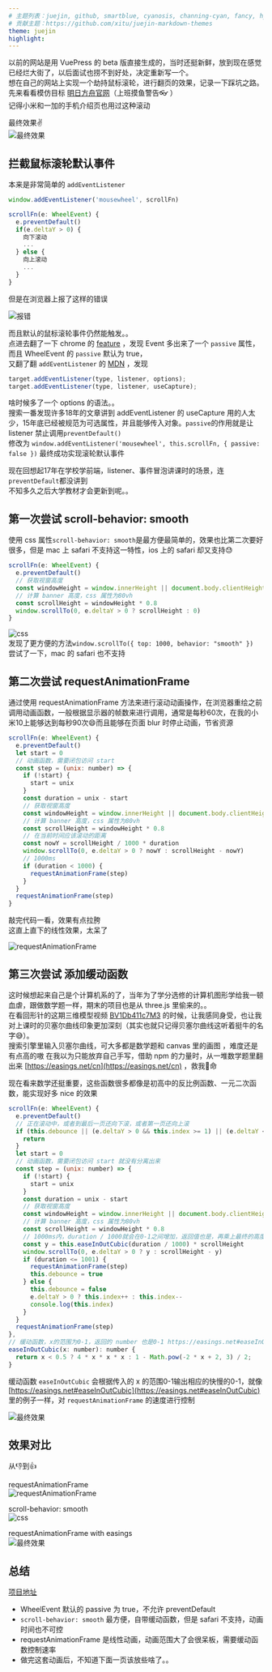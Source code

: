 ```yaml
---
# 主题列表：juejin, github, smartblue, cyanosis, channing-cyan, fancy, hydrogen, condensed-night-purple, greenwillow, v-green, vue-pro, healer-readable, mk-cute, jzman, geek-black, awesome-green, qklhk-chocolate
# 贡献主题：https://github.com/xitu/juejin-markdown-themes
theme: juejin
highlight:
---
```

以前的网站是用 VuePress 的 beta 版直接生成的，当时还挺新鲜，放到现在感觉已经烂大街了，以后面试也捞不到好处，决定重新写一个。  
想在自己的网站上实现一个劫持鼠标滚轮，进行翻页的效果，记录一下踩坑之路。  
先来看看模仿目标 [明日方舟官网](https://ak.hypergryph.com/index)（上班摸鱼警告👓 ）  
记得小米和一加的手机介绍页也用过这种滚动

最终效果✌️  
![最终效果](https://p1-juejin.byteimg.com/tos-cn-i-k3u1fbpfcp/d3ccc97a99a8433785d368ef859351b4~tplv-k3u1fbpfcp-watermark.image)

## 拦截鼠标滚轮默认事件

本来是非常简单的 `addEventListener`
```js
window.addEventListener('mousewheel', scrollFn)

scrollFn(e: WheelEvent) {
  e.preventDefault()
  if(e.deltaY > 0) {
    向下滚动
    ...
  } else {
    向上滚动
    ...
  }
}
```
但是在浏览器上报了这样的错误

![报错](https://p9-juejin.byteimg.com/tos-cn-i-k3u1fbpfcp/8b90593a781e4af5b7cd91a7cf683f6e~tplv-k3u1fbpfcp-watermark.image)

而且默认的鼠标滚轮事件仍然能触发。。  
点进去翻了一下 chrome 的 [feature](https://www.chromestatus.com/feature/6662647093133312) ，发现 Event 多出来了一个 `passive` 属性，而且 WheelEvent 的 `passive` 默认为 true，  
又翻了翻 `addEventListener` 的 [MDN](https://developer.mozilla.org/zh-cn/docs/web/api/eventtarget/addeventlistener) ，发现
```js
target.addEventListener(type, listener, options);
target.addEventListener(type, listener, useCapture);
```
啥时候多了一个 options 的语法。。  
搜索一番发现许多18年的文章讲到 addEventListener 的 useCapture 用的人太少，15年底已经被规范为可选属性，并且能够传入对象。`passive`的作用就是让 listener 禁止调用`preventDefault()`  
修改为 `window.addEventListener('mousewheel', this.scrollFn, { passive: false })` 最终成功实现滚轮默认事件

现在回想起17年在学校学前端，listener、事件冒泡讲课时的场景，连`preventDefault`都没讲到  
不知多久之后大学教材才会更新到呢。。


## 第一次尝试 scroll-behavior: smooth

使用 css 属性`scroll-behavior: smooth`是最方便最简单的，效果也比第二次要好很多，但是 mac 上 safari 不支持这一特性，ios 上的 safari 却又支持😓

```js
scrollFn(e: WheelEvent) {
  e.preventDefault()
  // 获取视窗高度
  const windowHeight = window.innerHeight || document.body.clientHeight
  // 计算 banner 高度，css 属性为80vh
  const scrollHeight = windowHeight * 0.8
  window.scrollTo(0, e.deltaY > 0 ? scrollHeight : 0)
}
```
![css](https://p1-juejin.byteimg.com/tos-cn-i-k3u1fbpfcp/66e8c9145788423d9902b8f026841533~tplv-k3u1fbpfcp-watermark.image)  
发现了更方便的方法`window.scrollTo({ top: 1000, behavior: "smooth" })`  
尝试了一下，mac 的 safari 也不支持

## 第二次尝试 requestAnimationFrame

通过使用 requestAnimationFrame 方法来进行滚动动画操作，在浏览器重绘之前调用动画函数，一般根据显示器的帧数来进行调用，通常是每秒60次，在我的小米10上能够达到每秒90次😄而且能够在页面 blur 时停止动画，节省资源
```js
scrollFn(e: WheelEvent) {
  e.preventDefault()
  let start = 0
  // 动画函数，需要闭包访问 start
  const step = (unix: number) => {
    if (!start) {
      start = unix
    }
    const duration = unix - start
    // 获取视窗高度
    const windowHeight = window.innerHeight || document.body.clientHeight
    // 计算 banner 高度，css 属性为80vh
    const scrollHeight = windowHeight * 0.8
    // 在当前时间应该滚动的距离
    const nowY = scrollHeight / 1000 * duration
    window.scrollTo(0, e.deltaY > 0 ? nowY : scrollHeight - nowY)
    // 1000ms
    if (duration < 1000) {
      requestAnimationFrame(step)
    } 
  }
  requestAnimationFrame(step)
}
```
敲完代码一看，效果有点拉胯  
这直上直下的线性效果，太呆了

![requestAnimationFrame](https://p3-juejin.byteimg.com/tos-cn-i-k3u1fbpfcp/68d6187af74e4342a790d4d11cc46f1d~tplv-k3u1fbpfcp-watermark.image)

## 第三次尝试 添加缓动函数

这时候想起来自己是个计算机系的了，当年为了学分选修的计算机图形学给我一顿血虐，跟做数学题一样，期末的项目也是从 three.js 里偷来的。。  
在看回形针的这期三维模型视频 [BV1Db411c7M3](https://www.bilibili.com/video/BV1Db411c7M3) 的时候，让我感同身受，也让我对上课时的贝塞尔曲线印象更加深刻（其实也就只记得贝塞尔曲线这听着挺牛的名字😅）。  
搜索引擎里输入贝塞尔曲线，可大多都是数学题和 canvas 里的画图  ，难度还是有点高的嗷
在我以为只能放弃自己手写，借助 npm 的力量时，从一堆数学题里翻出来 [https://easings.net/cn](https://easings.net/cn) ，救我🐶命

现在看来数学还挺重要，这些函数很多都像是初高中的反比例函数、一元二次函数，能实现好多 nice 的效果
```js
scrollFn(e: WheelEvent) {
  e.preventDefault()
  // 正在滚动中，或者到最后一页还向下滚，或者第一页还向上滚
  if (this.debounce || (e.deltaY > 0 && this.index >= 1) || (e.deltaY < 0 && this.index === 0)) {
    return
  }
  let start = 0
  // 动画函数，需要闭包访问 start 就没有分离出来
  const step = (unix: number) => {
    if (!start) {
      start = unix
    }
    const duration = unix - start
    // 获取视窗高度
    const windowHeight = window.innerHeight || document.body.clientHeight
    // 计算 banner 高度，css 属性为80vh
    const scrollHeight = windowHeight * 0.8
    // 1000ms内，duration / 1000就会在0-1之间增加，返回值也是，再乘上最终的高度
    const y = this.easeInOutCubic(duration / 1000) * scrollHeight
    window.scrollTo(0, e.deltaY > 0 ? y : scrollHeight - y)
    if (duration <= 1001) {
      requestAnimationFrame(step)
      this.debounce = true
    } else {
      this.debounce = false
      e.deltaY > 0 ? this.index++ : this.index--
      console.log(this.index)
    }
  }
  requestAnimationFrame(step)
},
// 缓动函数，x的范围为0-1，返回的 number 也是0-1 https://easings.net#easeInOutCubic
easeInOutCubic(x: number): number {
  return x < 0.5 ? 4 * x * x * x : 1 - Math.pow(-2 * x + 2, 3) / 2;
}
```
缓动函数 `easeInOutCubic` 会根据传入的 x 的范围0-1输出相应的快慢的0-1，就像 [https://easings.net#easeInOutCubic](https://easings.net#easeInOutCubic) 里的例子一样，对 `requestAnimationFrame` 的速度进行控制

![最终效果](https://p1-juejin.byteimg.com/tos-cn-i-k3u1fbpfcp/d3ccc97a99a8433785d368ef859351b4~tplv-k3u1fbpfcp-watermark.image)

## 效果对比

从👎到👍

requestAnimationFrame  
![requestAnimationFrame](https://p3-juejin.byteimg.com/tos-cn-i-k3u1fbpfcp/68d6187af74e4342a790d4d11cc46f1d~tplv-k3u1fbpfcp-watermark.image)

scroll-behavior: smooth  
![css](https://p1-juejin.byteimg.com/tos-cn-i-k3u1fbpfcp/66e8c9145788423d9902b8f026841533~tplv-k3u1fbpfcp-watermark.image)

requestAnimationFrame with easings  
![最终效果](https://p1-juejin.byteimg.com/tos-cn-i-k3u1fbpfcp/d3ccc97a99a8433785d368ef859351b4~tplv-k3u1fbpfcp-watermark.image)

## 总结
[项目地址](https://gitee.com/HuangChengtuo/my-website)
* WheelEvent 默认的 passive 为 true，不允许 preventDefault
* `scroll-behavior: smooth` 最方便，自带缓动函数，但是 safari 不支持，动画时间也不可控
* requestAnimationFrame 是线性动画，动画范围大了会很呆板，需要缓动函数控制速率
* 做完这套动画后，不知道下面一页该放些啥了。。
